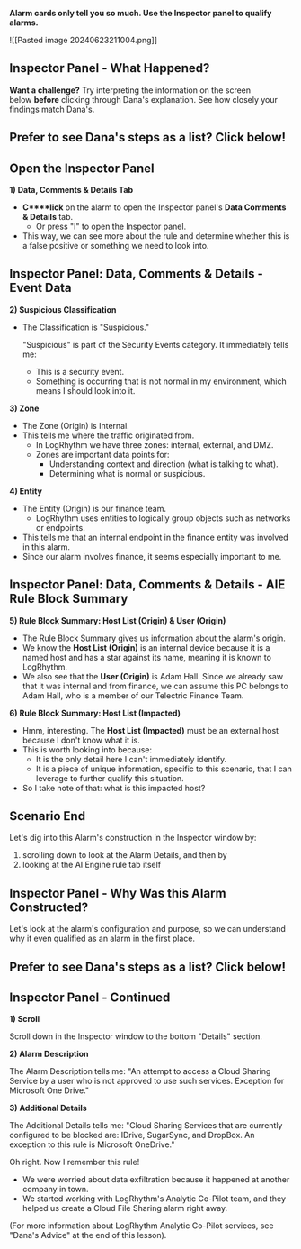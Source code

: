 
**Alarm cards only tell you so much. Use the Inspector panel to qualify alarms.**

![[Pasted image 20240623211004.png]]

## **Inspector Panel - What Happened?**

**Want a challenge?** Try interpreting the information on the screen below **before** clicking through Dana's explanation. See how closely your findings match Dana's.


## **Prefer to see Dana's steps as a list? Click below!**

## Open the Inspector Panel


**1) Data, Comments & Details Tab**

- **C****lick** on the alarm to open the Inspector panel's **Data Comments & Details** tab.
    - Or press "I" to open the Inspector panel. 
- This way, we can see more about the rule and determine whether this is a false positive or something we need to look into.


## Inspector Panel: Data, Comments & Details - Event Data


**2) Suspicious Classification**

- The Classification is "Suspicious."
    
    "Suspicious" is part of the Security Events category. It immediately tells me:
    
    - This is a security event. 
    - Something is occurring that is not normal in my environment, which means I should look into it.

**3) Zone**  

- The Zone (Origin) is Internal.
- This tells me where the traffic originated from.
    - In LogRhythm we have three zones: internal, external, and DMZ.
    - Zones are important data points for:
        - Understanding context and direction (what is talking to what).
        - Determining what is normal or suspicious.

**4) Entity**

- The Entity (Origin) is our finance team. 
    - LogRhythm uses entities to logically group objects such as networks or endpoints.
- This tells me that an internal endpoint in the finance entity was involved in this alarm. 
- Since our alarm involves finance, it seems especially important to me.


## Inspector Panel: Data, Comments & Details - AIE Rule Block Summary

**5) Rule Block Summary: Host List (Origin) & User (Origin)**

- The Rule Block Summary gives us information about the alarm's origin.
- We know the **Host List (Origin)** is an internal device because it is a named host and has a star against its name, meaning it is known to LogRhythm. 
- We also see that the **User (Origin)** is Adam Hall. Since we already saw that it was internal and from finance, we can assume this PC belongs to Adam Hall, who is a member of our Telectric Finance Team.

**6) Rule Block Summary: Host List (Impacted)**

- Hmm, interesting. The **Host List (Impacted)** must be an external host because I don't know what it is.
- This is worth looking into because:
    - It is the only detail here I can't immediately identify.
    - It is a piece of unique information, specific to this scenario, that I can leverage to further qualify this situation.
- So I take note of that: what is this impacted host?


## Scenario End

Let's dig into this Alarm's construction in the Inspector window by:

1. scrolling down to look at the Alarm Details, and then by
2. looking at the AI Engine rule tab itself

## ****Inspector Panel - Why Was this Alarm Constructed?**** 

Let's look at the alarm's configuration and purpose, so we can understand why it even qualified as an alarm in the first place.


## Prefer to see Dana's steps as a list? Click below!

## Inspector Panel - Continued

**1) Scroll**

Scroll down in the Inspector window to the bottom "Details" section.


**2) Alarm Description**

The Alarm Description tells me: "An attempt to access a Cloud Sharing Service by a user who is not approved to use such services. Exception for Microsoft One Drive."


**3) Additional Details**

The Additional Details tells me: "Cloud Sharing Services that are currently configured to be blocked are: IDrive, SugarSync, and DropBox. An exception to this rule is Microsoft OneDrive."  
  

Oh right. Now I remember this rule!

- We were worried about data exfiltration because it happened at another company in town.
- We started working with LogRhythm's Analytic Co-Pilot team, and they helped us create a Cloud File Sharing alarm right away.

(For more information about LogRhythm Analytic Co-Pilot services, see "Dana's Advice" at the end of this lesson).

